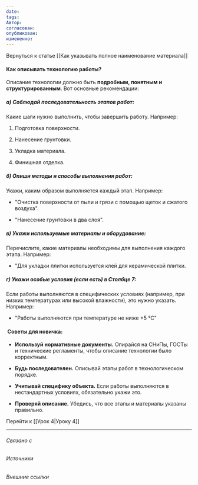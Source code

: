 ```yaml
---
date: 
tags: 
Автор: 
согласован: 
опубликован: 
измененно:
---
```

Вернуться к статье [[Как указывать полное наименование материала]]


#### **Как описывать технологию работы?**

Описание технологии должно быть **подробным, понятным и структурированным**. Вот основные рекомендации:

##### а) **Соблюдай последовательность этапов работ:**

Какие шаги нужно выполнить, чтобы завершить работу. Например:

1. Подготовка поверхности.
    
2. Нанесение грунтовки.
    
3. Укладка материала.
    
4. Финишная отделка.
    

##### б) **Опиши методы и способы выполнения работ:**

Укажи, каким образом выполняется каждый этап. Например:

- "Очистка поверхности от пыли и грязи с помощью щеток и сжатого воздуха".
    
- "Нанесение грунтовки в два слоя".
    

##### в) **Укажи используемые материалы и оборудование:**

Перечислите, какие материалы необходимы для выполнения каждого этапа. Например:

- "Для укладки плитки используется клей для керамической плитки.
    

##### г) **Укажи особые условия (если есть) в Столбце 7:**

Если работы выполняются в специфических условиях (например, при низких температурах или высокой влажности), это нужно указать. Например:

- "Работы выполняются при температуре не ниже +5 °C"
  
####  **Советы для новичка:**

- **Используй нормативные документы.** Опирайcя на СНиПы, ГОСТы и технические регламенты, чтобы описание технологии было корректным.
    
- **Будь последователен.** Описывай этапы работ в технологическом порядке.
    
- **Учитывай специфику объекта.** Если работы выполняются в нестандартных условиях, обязательно укажи это.
    
- **Проверяй описание.** Убедись, что все этапы и материалы указаны правильно.


Перейти к [[Урок 4|Уроку 4]]

----
###### Связано с 
###### Источники
###### Внешние ссылки

